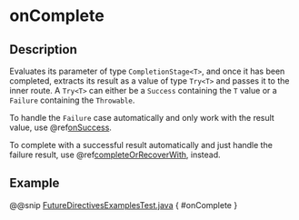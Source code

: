 <a id="oncomplete-java"></a>
# onComplete

## Description

Evaluates its parameter of type `CompletionStage<T>`, and once it has been completed, extracts its
result as a value of type `Try<T>` and passes it to the inner route. A `Try<T>` can either be a `Success` containing
the `T` value or a `Failure` containing the `Throwable`.

To handle the `Failure` case automatically and only work with the result value, use @ref[onSuccess](onSuccess.md#onsuccess-java).

To complete with a successful result automatically and just handle the failure result, use @ref[completeOrRecoverWith](completeOrRecoverWith.md#completeorrecoverwith-java), instead.

## Example

@@snip [FutureDirectivesExamplesTest.java](../../../../../../../test/java/docs/http/javadsl/server/directives/FutureDirectivesExamplesTest.java) { #onComplete }